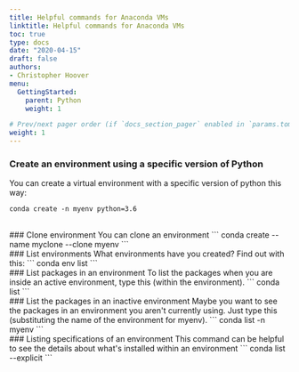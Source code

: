 ```yaml
---
title: Helpful commands for Anaconda VMs
linktitle: Helpful commands for Anaconda VMs
toc: true
type: docs
date: "2020-04-15"
draft: false
authors:
- Christopher Hoover
menu:
  GettingStarted:
    parent: Python
    weight: 1

# Prev/next pager order (if `docs_section_pager` enabled in `params.toml`)
weight: 1
---
```

### Create an environment using a specific version of Python
You can create a virtual environment with a specific version of python this way:
```
conda create -n myenv python=3.6
```      
<br />        
### Clone environment
You can clone an environment
```
conda create --name myclone --clone myenv
```
<br />
### List environments
What environments have you created? Find out with this:
```
conda env list
```
<br />
### List packages in an environment
To list the packages when you are inside an active environment, type this (within the environment).
```
conda list
```
<br />
### List the packages in an inactive environment
Maybe you want to see the packages in an environment you aren't currently using. Just type this (substituting the name of the environment for myenv).
```
conda list -n myenv
```
<br />
### Listing specifications of an environment
This command can be helpful to see the details about what's installed within an environment
```
conda list --explicit
```
